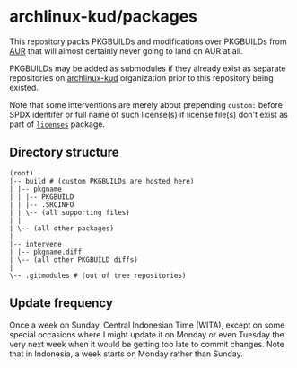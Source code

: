 # archlinux-kud/packages

This repository packs PKGBUILDs and modifications over PKGBUILDs from [AUR](https://aur.archlinux.org) that will almost certainly never going to land on AUR at all.

PKGBUILDs may be added as submodules if they already exist as separate repositories on [archlinux-kud](https://github.com/archlinux-kud) organization prior to this repository being existed.

Note that some interventions are merely about prepending `custom:` before SPDX identifer or full name of such license(s) if license file(s) don't exist as part of [`licenses`](https://archlinux.org/packages/core/any/licenses/) package.


## Directory structure

```
(root)
|-- build # (custom PKGBUILDs are hosted here)
| |-- pkgname
| | |-- PKGBUILD
| | |-- .SRCINFO
| | \-- (all supporting files)
| |
| \-- (all other packages)
|
|-- intervene
| |-- pkgname.diff
| \-- (all other PKGBUILD diffs)
|
\-- .gitmodules # (out of tree repositories)
```


## Update frequency

Once a week on Sunday, Central Indonesian Time (WITA), except on some special occasions where I might update it on Monday or even Tuesday the very next week when it would be getting too late to commit changes. Note that in Indonesia, a week starts on Monday rather than Sunday.
